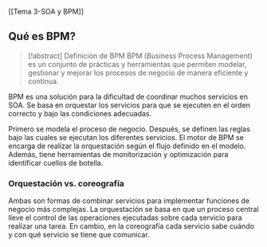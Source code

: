 [[Tema 3-SOA y BPM]]

## Qué es BPM?
> [!abstract] Definición de BPM
> BPM (Business Process Management) es un conjunto de prácticas y herramientas que permiten modelar, gestionar y mejorar los procesos de negocio de manera eficiente y continua.

BPM es una solución para la dificultad de coordinar muchos servicios en SOA. Se basa en orquestar los servicios para que se ejecuten en el orden correcto y bajo las condiciones adecuadas. 

Primero se modela el proceso de negocio. Después, se definen las reglas bajo las cuales se ejecutan los diferentes servicios. El motor de BPM se encarga de realizar la orquestación según el flujo definido en el modelo. Además, tiene herramientas de monitorización y optimización para identificar cuellos de botella.

### Orquestación vs. coreografía
Ambas son formas de combinar servicios para implementar funciones de negocio más complejas. La orquestación se basa en que un proceso central lleve el control de las operaciones ejecutadas sobre cada servicio para realizar una tarea. En cambio, en la coreografía cada servicio sabe cuándo y con qué servicio se tiene que comunicar. 



